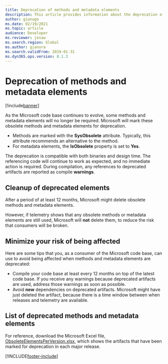 ```yaml
---
title: Deprecation of methods and metadata elements
description: This article provides information about the deprecation of methods and metadata elements that become obsolete as the code base evolves.
author: gianugo
ms.date: 02/19/2021
ms.topic: article
audience: Developer
ms.reviewer: josaw
ms.search.region: Global
ms.author: gianura
ms.search.validFrom: 2019-01-31
ms.dyn365.ops.version: 8.1.3
---
```


# Deprecation of methods and metadata elements

[!include[banner](../includes/banner.md)]

As the Microsoft code base continues to evolve, some methods and metadata elements will no longer be required. Microsoft will mark these obsolete methods and metadata elements for deprecation.

- Methods are marked with the **SysObsolete** attribute. Typically, this attribute recommends an alternative to the method.
- For metadata elements, the **IsObsolete** property is set to **Yes**.

The deprecation is compatible with both binaries and design time. The referencing code will continue to work as expected, and no immediate action is required. During compilation, any references to deprecated artifacts are reported as compile **warnings**.

## Cleanup of deprecated elements

After a period of at least 12 months, Microsoft might delete obsolete methods and metadata elements.

However, if telemetry shows that any obsolete methods or metadata elements are still used, Microsoft will **not** delete them, to reduce the risk that consumers will be broken.

## Minimize your risk of being affected

Here are some tips that you, as a consumer of the Microsoft code base, can use to avoid being affected when methods and metadata elements are deprecated:

- Compile your code base at least every 12 months on top of the latest code base. If you receive any warnings because deprecated artifacts are used, address those warnings as soon as possible.
- Avoid **new** dependencies on deprecated artifacts. Microsoft might have just deleted the artifact, because there is a time window between when releases and telemetry are available.

## List of deprecated methods and metadata elements

For reference, download the Microsoft Excel file, [ObsoleteElementsPerVersion.xlsx](https://mbs2.microsoft.com/fileexchange/?fileID=d6b5589b-c2c7-4cdd-a6b9-87e080cb2f05), which shows the artifacts that have been marked for deprecation in each major release.


[!INCLUDE[footer-include](../../../includes/footer-banner.md)]
